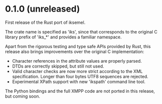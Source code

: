 # 0.1.0 (unreleased)

First release of the Rust port of iksemel.

The crate name is specified as 'iks', since that corresponds
to the original C library prefix of 'iks_*' and provides a
familiar namespace.

Apart from the rigorous testing and type safe APIs provided
by Rust, this release also brings improvements over the
original C implementation:

* Character references in the attribute values are properly parsed.
* DTDs are correctly skipped, but still not used.
* Valid character checks are now more strict according to the XML
  specification. Longer than four bytes UTF8 sequences are rejected.
* Experimental XPath support with new 'ikspath' command line tool.

The Python bindings and the full XMPP code are not ported in this
release, but coming soon.
